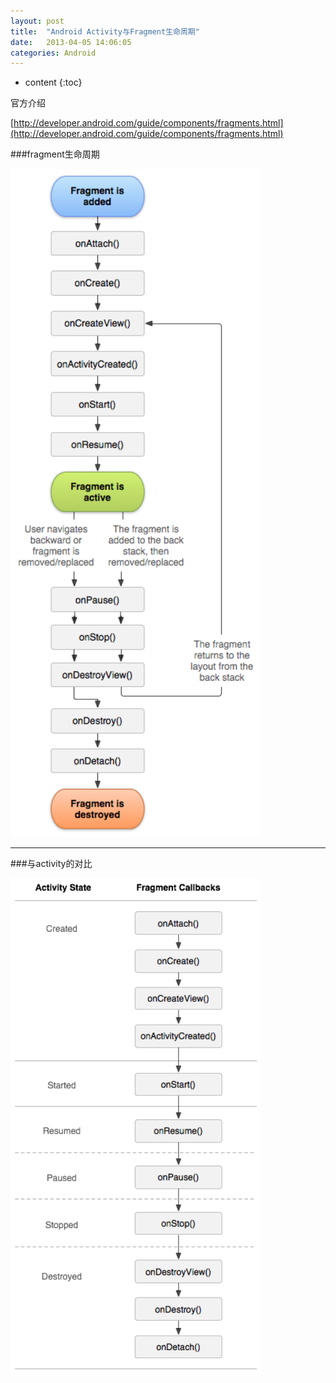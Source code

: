 ```yaml
---
layout: post
title:  "Android Activity与Fragment生命周期"
date:   2013-04-05 14:06:05
categories: Android
---
```


* content
{:toc}

官方介绍

[http://developer.android.com/guide/components/fragments.html](http://developer.android.com/guide/components/fragments.html)

###fragment生命周期

<img src="/images/fragment_lifecycle.png" width = "400" alt="fragment lifecycle"/>

------

###与activity的对比

<img src="/images/activity_fragment_lifecycle.png" width = "400" alt="activity fragment lifecycle"/>